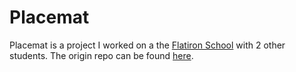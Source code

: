 # Placemat

Placemat is a project I worked on a the <a href="http://flatironschool.com/">Flatiron School</a> with 2 other students. The origin repo can be found <a href="https://github.com/jmeyers44/red-jaguar">here<a>.

